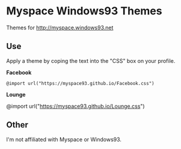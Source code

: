 # Myspace Windows93 Themes

Themes for http://myspace.windows93.net


## Use

Apply a theme by coping the text into the "CSS" box on your profile.


**Facebook**

    @import url("https://myspace93.github.io/Facebook.css")

**Lounge**
  
  @import url("https://myspace93.github.io/Lounge.css")


## Other

I'm not affiliated with Myspace or Windows93.
